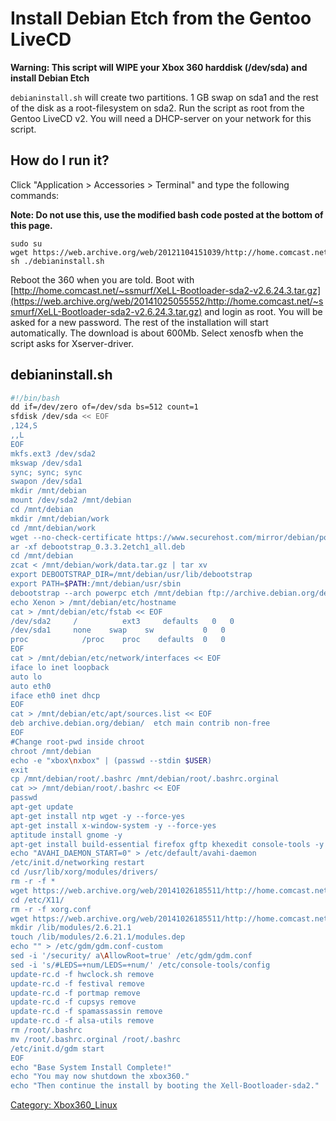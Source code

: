 # Install Debian Etch from the Gentoo LiveCD

**Warning: This script will WIPE your Xbox 360 harddisk (/dev/sda) and install Debian Etch**

`debianinstall.sh` will create two partitions. 1 GB swap on sda1 and the
rest of the disk as a root-filesystem on sda2. Run the script as root
from the Gentoo LiveCD v2. You will need a DHCP-server on your network
for this script.

## How do I run it?

Click "Application \> Accessories \> Terminal" and type the following
commands:

**Note: Do not use this, use the modified bash code posted at the bottom of this page.**

``` 
sudo su
wget https://web.archive.org/web/20121104151039/http://home.comcast.net/~ssmurf/debianinstall.sh
sh ./debianinstall.sh
```

Reboot the 360 when you are told. Boot with
[http://home.comcast.net/~ssmurf/XeLL-Bootloader-sda2-v2.6.24.3.tar.gz](https://web.archive.org/web/20141025055552/http://home.comcast.net/~ssmurf/XeLL-Bootloader-sda2-v2.6.24.3.tar.gz)
and login as root. You will be asked for a new password. The rest of the
installation will start automatically. The download is about 600Mb.
Select xenosfb when the script asks for
Xserver-driver.

## debianinstall.sh

``` sh
#!/bin/bash
dd if=/dev/zero of=/dev/sda bs=512 count=1
sfdisk /dev/sda << EOF
,124,S
,,L
EOF
mkfs.ext3 /dev/sda2
mkswap /dev/sda1
sync; sync; sync
swapon /dev/sda1
mkdir /mnt/debian
mount /dev/sda2 /mnt/debian
cd /mnt/debian
mkdir /mnt/debian/work
cd /mnt/debian/work
wget --no-check-certificate https://www.securehost.com/mirror/debian/pool/main/d/debootstrap/debootstrap_0.3.3.2etch1_all.deb
ar -xf debootstrap_0.3.3.2etch1_all.deb
cd /mnt/debian
zcat < /mnt/debian/work/data.tar.gz | tar xv
export DEBOOTSTRAP_DIR=/mnt/debian/usr/lib/debootstrap
export PATH=$PATH:/mnt/debian/usr/sbin
debootstrap --arch powerpc etch /mnt/debian ftp://archive.debian.org/debian/
echo Xenon > /mnt/debian/etc/hostname
cat > /mnt/debian/etc/fstab << EOF
/dev/sda2     /          ext3     defaults   0   0
/dev/sda1     none    swap    sw           0   0
proc            /proc    proc    defaults  0   0
EOF
cat > /mnt/debian/etc/network/interfaces << EOF
iface lo inet loopback
auto lo
auto eth0
iface eth0 inet dhcp
EOF
cat > /mnt/debian/etc/apt/sources.list << EOF
deb archive.debian.org/debian/  etch main contrib non-free
EOF
#Change root-pwd inside chroot
chroot /mnt/debian
echo -e "xbox\nxbox" | (passwd --stdin $USER)
exit
cp /mnt/debian/root/.bashrc /mnt/debian/root/.bashrc.orginal
cat >> /mnt/debian/root/.bashrc << EOF
passwd
apt-get update
apt-get install ntp wget -y --force-yes
apt-get install x-window-system -y --force-yes
aptitude install gnome -y
apt-get install build-essential firefox gftp khexedit console-tools -y --force-yes
echo "AVAHI_DAEMON_START=0" > /etc/default/avahi-daemon
/etc/init.d/networking restart
cd /usr/lib/xorg/modules/drivers/
rm -r -f *
wget https://web.archive.org/web/20141026185511/http://home.comcast.net/~ssmurf/xenosfb_drv.so
cd /etc/X11/
rm -r -f xorg.conf
wget https://web.archive.org/web/20141026185511/http://home.comcast.net/~ssmurf/xenosfb_drv.so
mkdir /lib/modules/2.6.21.1
touch /lib/modules/2.6.21.1/modules.dep
echo "" > /etc/gdm/gdm.conf-custom
sed -i '/security/ a\AllowRoot=true' /etc/gdm/gdm.conf
sed -i 's/#LEDS=+num/LEDS=+num/' /etc/console-tools/config
update-rc.d -f hwclock.sh remove
update-rc.d -f festival remove
update-rc.d -f portmap remove
update-rc.d -f cupsys remove
update-rc.d -f spamassassin remove
update-rc.d -f alsa-utils remove
rm /root/.bashrc
mv /root/.bashrc.orginal /root/.bashrc
/etc/init.d/gdm start
EOF
echo "Base System Install Complete!"
echo "You may now shutdown the xbox360."
echo "Then continue the install by booting the Xell-Bootloader-sda2."
```

[Category: Xbox360_Linux](Category_Xbox360_Linux)
